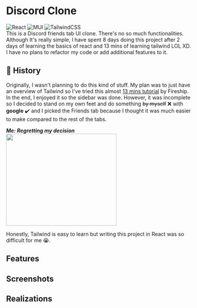 # Discord Clone
![React](https://img.shields.io/badge/react-%2320232a.svg?style=for-the-badge&logo=react&logoColor=%2361DAFB)
![MUI](https://img.shields.io/badge/MUI-%230081CB.svg?style=for-the-badge&logo=mui&logoColor=white)
![TailwindCSS](https://img.shields.io/badge/tailwindcss-%2338B2AC.svg?style=for-the-badge&logo=tailwind-css&logoColor=white)  
This is a Discord friends tab UI clone. There's no so much functionalities. Although It's really simple, I have  spent 8 days doing this project after 2 days of learning the basics of react and 13 mins of learning tailwind LOL XD. I have no plans to refactor my code or add additional features to it. 

 ## :closed_book: History 
Originally, I wasn't planning to do this kind of stuff. My plan was to just have an overview of Tailwind so I've tried this almost [13 mins tutorial](https://www.youtube.com/embed/pfaSUYaSgRo) by Fireship. In the end, I enjoyed it so the sidebar was done. However, it was incomplete so I decided to stand on my own feet and do something ~~by myself~~ :x: with **google** :heavy_check_mark:
and I picked the Friends tab because I thought it was much easier to make compared to the rest of the tabs.  

***Me: Regretting my decision***        
<img src="https://user-images.githubusercontent.com/84000523/166893270-04645cbf-223a-4328-ad98-b2a7227f615f.gif" width="300" height="250"/>

Honestly, Tailwind is easy to learn but writing this project in React was so difficult for me :sob:. 

 
<!-- <img src="https://user-images.githubusercontent.com/84000523/166895712-fc734fc8-1359-4c5b-9264-bce7f88e9d95.gif" width="300" height="250"/> -->

## Features
## Screenshots
## Realizations




